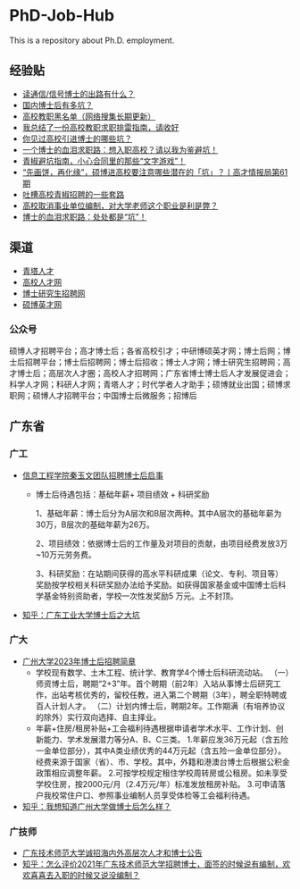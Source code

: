 # PhD-Job-Hub
This is a repository about Ph.D. employment.

## 经验贴
- [读通信/信号博士的出路有什么？](https://www.zhihu.com/question/65571207)
- [国内博士后有多坑？](https://www.zhihu.com/question/360696077)
- [高校教职黑名单（网络搜集长期更新）](https://zhuanlan.zhihu.com/p/605126610)
- [我总结了一份高校教职求职排雷指南，请收好](https://zhuanlan.zhihu.com/p/338079683)
- [你见过高校引进博士的哪些坑？](https://www.zhihu.com/question/538969178)
- [一个博士的血泪求职路：想入职高校？请以我为鉴避坑！](https://zhuanlan.zhihu.com/p/265626151)
- [青椒避坑指南，小心合同里的那些“文字游戏”！](https://www.gaoxiaojob.com/news/detail/53.html)
- [“先画饼，再化缘”，硕博进高校要注意哪些潜在的「坑」？丨高才情报局第61期](https://www.gaoxiaojob.com/news/detail/1667.html)
- [吐槽高校青椒招聘的一些套路](https://zhuanlan.zhihu.com/p/566665728)
- [高校取消事业单位编制，对大学老师这个职业是利是弊？](https://www.zhihu.com/question/49215671)
- [博士的血泪求职路：处处都是“坑”！](https://mp.weixin.qq.com/s/pJKa6oJxO01JukgAv4tpQA)

## 渠道
- [青塔人才](https://job.cingta.com/)
- [高校人才网](https://www.gaoxiaojob.com/)
- [博士研究生招聘网](http://www.100zp.com/)
- [硕博英才网](http://www.shuobojob.cn/)

### 公众号
硕博人才招聘平台；高才博士后；各省高校引才；中研博硕英才网；博士后网；博士后招聘平台；博士后招聘网；博士后招收；博士人才网；博士研究生招聘网；高才博士后；高层次人才圈；高校人才招聘网；广东省博士博士后人才发展促进会；科学人才网；科研人才网；青塔人才；时代学者人才助手；硕博就业出国；硕博求职网；硕博人才招聘平台；中国博士后微服务；招博后


## 广东省
### 广工
- [信息工程学院秦玉文团队招聘博士后启事](https://rscbgb.gdut.edu.cn/info/1052/1341.htm)
  - 博士后待遇包括：基础年薪+ 项目绩效 + 科研奖励

    1、基础年薪：博士后分为A层次和B层次两种。其中A层次的基础年薪为30万，B层次的基础年薪为26万。

    2、项目绩效：依据博士后的工作量及对项目的贡献，由项目经费发放3万~10万元劳务费。

    3、科研奖励：在站期间获得的高水平科研成果（论文、专利、项目等）奖励按学校相关科研奖励办法给予奖励。如获得国家基金或中国博士后科学基金特别资助者，学校一次性发奖励5 万元。上不封顶。
- [知乎：广东工业大学博士后之大坑](https://zhuanlan.zhihu.com/p/275809973)

### 广大
- [广州大学2023年博士后招聘简章](http://www.gzhu.edu.cn/info/1205/9685.htm)
  - 学校现有数学、土木工程、统计学、教育学4个博士后科研流动站。
  （一）师资博士后，聘期“2+3”年。首个聘期（前2年）入站从事博士后研究工作，出站考核优秀的，留校任教，进入第二个聘期（3年），聘全职特聘或百人计划人才。
  （二）计划内博士后，聘期2年。工作期满（有培养协议的除外）实行双向选择、自主择业。
  - 年薪+住房/租房补贴+工会福利待遇根据申请者学术水平、工作计划、创新能力、学术发展潜力等分A、B、C三类。
  1.年薪应发36万元起（含五险一金单位部分），其中A类业绩优秀的44万元起（含五险一金单位部分）。经费来源于国家（省）、市、学校。其中，外籍和港澳台博士后根据公积金政策相应调整年薪。
  2.可按学校规定租住学校周转房或公租房。如未享受学校住房，按2000元/月（2.4万元/年）标准发放租房补贴。
  3.可申请落户我校常住户口、参照事业编制人员享受体检等工会福利待遇。
- [知乎：我想知道广州大学做博士后怎么样？](https://www.zhihu.com/question/425466011)

### 广技师
- [广东技术师范大学诚招海内外高层次人才和博士公告](https://rsc.gpnu.edu.cn/info/1044/3703.htm)
- [知乎：怎么评价2021年广东技术师范大学招聘博士，面签的时候说有编制，欢欢喜喜去入职的时候又说没编制？](https://www.zhihu.com/question/462417566)